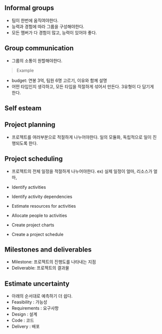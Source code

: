 ## Informal groups

- 팀이 한번에 움직여야한다.
- 능력과 경험에 따라 그룹을 구성해야한다.
- 모든 멤버가 다 경험이 많고, 능력이 있어야 좋다.

## Group communication

- 그룹의 소통이 원할해야한다.

> Example

- budget: 연봉 3억, 팀원 6명 고르기, 이유와 함께 설명
- 어떤 타입인지 생각하고, 모든 타입을 적절하게 섞어서 만든다. 3유형이 다 담기게 한다.

## Self esteam

## Project planning

- 프로젝트를 여러부분으로 적절하게 나누어야한다. 일의 모듈화, 독립적으로 일이 진행되도록 한다.

## Project scheduling

- 프로젝트의 전체 일정을 적절하게 나누어야한다. ex) 실제 일정이 얼마, 리소스가 얼마,

- Identify activities
- Identify activity dependencies
- Estimate resources for activities
- Allocate people to activities
- Create project charts
- Create a project schedule

## Milestones and deliverables

- Milestone: 프로젝트의 진행도를 나타내는 지점
- Deliverable: 프로젝트의 결과물

## Estimate uncertainty

- 아래의 순서대로 예측하기 더 쉽다.
- Feasibility : 가능성
- Requirements : 요구사항
- Design : 설계
- Code : 코드
- Delivery : 배포

